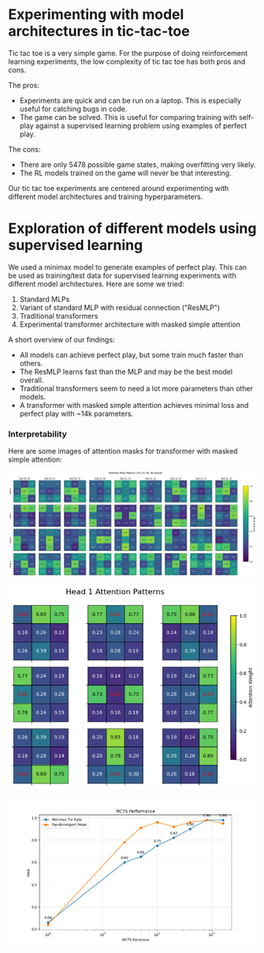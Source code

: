 # Experimenting with model architectures in tic-tac-toe

Tic tac toe is a very simple game. For the purpose of doing reinforcement learning experiments, the low complexity of tic tac toe has both pros and cons.

The pros:

- Experiments are quick and can be run on a laptop. This is especially useful for catching bugs in code.
- The game can be solved. This is useful for comparing training with self-play against a supervised learning problem using examples of perfect play.

The cons:

- There are only 5478 possible game states, making overfitting very likely.
- The RL models trained on the game will never be that interesting.

Our tic tac toe experiments are centered around experimenting with different model architectures and training hyperparameters.

# Exploration of different models using supervised learning

We used a minimax model to generate examples of perfect play. This can be used as training/test data for supervised learning experiments with different model architectures. Here are some we tried:

1. Standard MLPs
2. Variant of standard MLP with residual connection ("ResMLP")
3. Traditional transformers
4. Experimental transformer architecture with masked simple attention

A short overview of our findings:

- All models can achieve perfect play, but some train much faster than others.
- The ResMLP learns fast than the MLP and may be the best model overall.
- Traditional transformers seem to need a lot more parameters than other models.
- A transformer with masked simple attention achieves minimal loss and perfect play with ~14k parameters.

### Interpretability

Here are some images of attention masks for transformer with masked simple attention:

![Attention mask](plots/tic_tac_toe_attn_mask.png)

![Head 1 attention pattern](plots/tic_tac_toe_head_1.png)

![Tic tac toe MCTS benchmark](plots/tic_tac_toe_mcts_benchmark.png)
